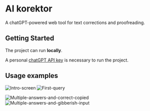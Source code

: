 # AI korektor

A chatGPT-powered web tool for text corrections and proofreading.

## Getting Started
The project can run __locally__.

A personal [chatGPT API key](https://platform.openai.com/api-keys) is necessary to run the project.

## Usage examples

![Intro-screen](https://github.com/user-attachments/assets/0e746e30-ca42-4898-bcf0-4a1bdfbb057d)
![First-query](https://github.com/user-attachments/assets/5e697ff5-defb-40ba-a258-8ba831d9b61a)

![Multiple-answers-and-correct-copied](https://github.com/user-attachments/assets/8b2f5d21-db0a-4b3a-b855-36e4742aa73d)
![Multiple-answers-and-gibberish-input](https://github.com/user-attachments/assets/29a2f3bc-8961-4f48-95e6-0adf4ef94e59)
